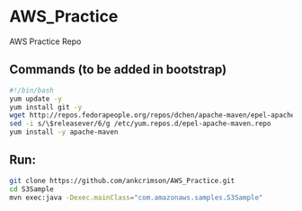 # AWS_Practice
AWS Practice Repo

## Commands (to be added in bootstrap)

```bash
#!/bin/bash
yum update -y
yum install git -y
wget http://repos.fedorapeople.org/repos/dchen/apache-maven/epel-apache-maven.repo -O /etc/yum.repos.d/epel-apache-maven.repo
sed -i s/\$releasever/6/g /etc/yum.repos.d/epel-apache-maven.repo
yum install -y apache-maven
```

## Run:

```bash
git clone https://github.com/ankcrimson/AWS_Practice.git
cd S3Sample
mvn exec:java -Dexec.mainClass="com.amazonaws.samples.S3Sample"
```